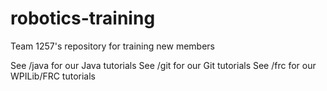 # robotics-training

Team 1257's repository for training new members

See /java for our Java tutorials
See /git for our Git tutorials
See /frc for our WPILib/FRC tutorials
